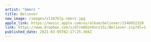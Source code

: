 ```yaml
---
artist: "Smerz "
title: Believer
new_image: /images/xl1076lp-smerz.jpg
apple_link: https://music.apple.com/us/album/believer/1546052328
link: https://www.dropbox.com/s/d7rm80zn4vcs15i/Believer.zip?dl=1
published_date: 2021-03-05T02:17:25.304Z
---
```

